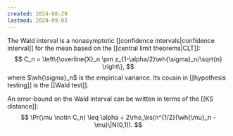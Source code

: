 ```yaml
---
created: 2024-08-29
lastmod: 2024-09-03
---
```


The Wald interval is a nonasymptotic [[confidence intervals|confidence interval]] for the mean based on the [[central limit theorems|CLT]]:
$$
C_n = \left\{\overline{X}_n \pm z_{1-\alpha/2}\wh{\sigma}_n/\sqrt{n} \right\},
$$
where $\wh{\sigma}_n$ is the empirical variance. Its cousin in [[hypothesis testing]] is the [[Wald test]]. 

An error-bound on the Wald interval can be written in terms of the [[KS distance]]: 
$$
\Pr(\mu \notin C_n) \leq \alpha + 2\rho_\ks(n^{1/2}(\wh{\mu}_n - \mu)\|N(0,1)).
$$
